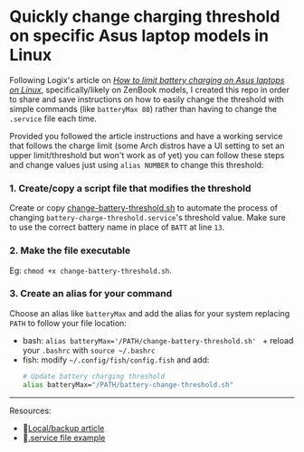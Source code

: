 # Quickly change charging threshold on specific Asus laptop models in Linux

Following Logix's article on _[How to limit battery charging on Asus laptops on Linux](https://www.linuxuprising.com/2021/02/how-to-limit-battery-charging-set.html)_, specifically/likely on ZenBook models, I created this repo in order to share and save instructions on how to easily change the threshold with simple commands (like `batteryMax 80`) rather than having to change the `.service` file each time.


Provided you followed the article instructions and have a working service that 
follows the charge limit (some Arch distros have a UI setting to set an upper limit/threshold but won't work as of yet) you can follow these steps and change values just using `alias NUMBER` to change this threshold:

### 1. Create/copy a script file that modifies the threshold
Create or copy [change-battery-threshold.sh](./change-battery-threshold.sh) to automate the process of changing `battery-charge-threshold.service`'s threshold value. Make sure to use the correct battery name in place of `BATT` at line `13`.

### 2. Make the file executable
Eg: `chmod +x change-battery-threshold.sh`.

### 3. Create an alias for  your command
Choose an alias like `batteryMax` and add the alias for your system replacing `PATH` to follow your file location:
- bash: `alias batteryMax='/PATH/change-battery-threshold.sh'
` + reload your `.bashrc` with `source ~/.bashrc`
- fish: modify `~/.config/fish/config.fish` and add:
	```bash
	# Update battery charging threshold
	alias batteryMax="/PATH/battery-change-threshold.sh"
	```


---
Resources:
- 📁[Local/backup article](./logix-article-backup.md)
- 📁[.service file example](./battery-threshold.service)